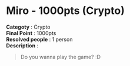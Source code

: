 Miro - 1000pts (Crypto)
========================
**Categoty** : Crypto<br />
**Final Point** : 1000pts<br />
**Resolved people** : 1 person<br />
**Description** : 
> Do you wanna play the game? :D
